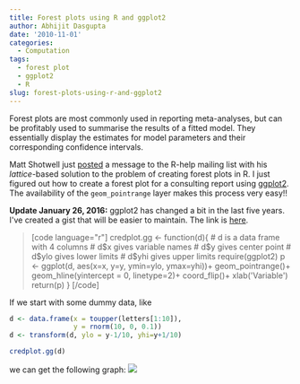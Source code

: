 ```yaml
---
title: Forest plots using R and ggplot2
author: Abhijit Dasgupta
date: '2010-11-01'
categories:
  - Computation
tags:
  - forest plot
  - ggplot2
  - R
slug: forest-plots-using-r-and-ggplot2
---
```


Forest plots are most commonly used in reporting meta-analyses, but can be profitably used to summarise the results of a fitted model. They essentially display the estimates for model parameters and their corresponding confidence intervals.

Matt Shotwell just [posted](http://biostatmatt.com/wiki/r-credplot) a message to the R-help mailing list with his _lattice_-based solution to the problem of creating forest plots in R. I just figured out how to create a forest plot for a consulting report using [ggplot2](http://had.co.nz/ggplot2). The availability of the `geom_pointrange` layer makes this process very easy!!

**Update January 26, 2016:** ggplot2 has changed a bit in the last five years. I've created a gist that will be easier to maintain. The link is [here](https://gist.github.com/webbedfeet/7031404fc3f500f6258e).

<blockquote>[code language="r"]
credplot.gg <- function(d){
 # d is a data frame with 4 columns
 # d$x gives variable names
 # d$y gives center point
 # d$ylo gives lower limits
 # d$yhi gives upper limits
 require(ggplot2)
 p <- ggplot(d, aes(x=x, y=y, ymin=ylo, ymax=yhi))+
 geom_pointrange()+
 geom_hline(yintercept = 0, linetype=2)+
 coord_flip()+
 xlab('Variable')
 return(p)
}
[/code]</blockquote>

If we start with some dummy data, like

```r
d <- data.frame(x = toupper(letters[1:10]),
                y = rnorm(10, 0, 0.1))
d <- transform(d, ylo = y-1/10, yhi=y+1/10)

credplot.gg(d)
```

we can get the following graph:
![](http://statbandit.files.wordpress.com/2010/11/credplot.jpg)

<!-- more -->

<!-- more -->
